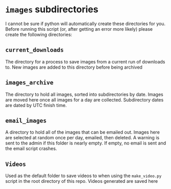 # `images` subdirectories
I cannot be sure if python will automatically create these directories for you. Before running this script (or, after getting an error more likely) please create the following directories:

## `current_downloads`
The directory for a process to save images from a current run of downloads to. New images are added to this directory before being archived

## `images_archive`
The directory to hold all images, sorted into subdirectories by date. Images are moved here once all images for a day are collected. Subdirectory dates are dated by UTC finish time.

## `email_images`
A directory to hold all of the images that can be emailed out. Images here are selected at random once per day, emailed, then deleted. A warning is sent to the admin if this folder is nearly empty. If empty, no email is sent and the email script crashes.

## `Videos`
Used as the default folder to save videos to when using the `make_video.py` script in the root directory of this repo. Videos generated are saved here